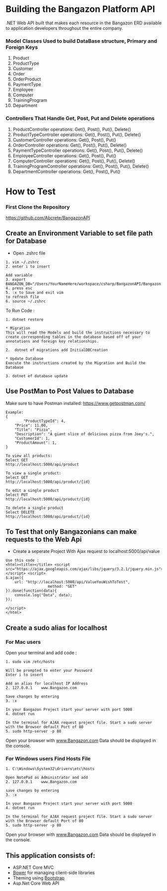 # Building the Bangazon Platform API



 .NET Web API  built that makes each resource in the Bangazon ERD available to application developers throughout the entire company.


### Model Classes Used to build DataBase structure, Primary and Foreign Keys

1. Product
1. ProductType
1. Customer
1. Order
1. OrderProduct
1. PaymentType
1. Employee
1. Computer
1. TrainingProgram
1. Department

### Controllers That Handle Get, Post, Put and Delete operations
1. ProductController            operations: Get(), Post(), Put(), Delete()
1. ProductTypeController        operations: Get(), Post(), Put(), Delete()
1. CustomerController           operations: Get(), Post(), Put()
1. OrderController              operations: Get(), Post(), Put(), Delete()
1. PaymentTypeController        operations: Get(), Post(), Put(), Delete()
1. EmployeeController           operations: Get(), Post(), Put()
1. ComputerController           operations: Get(), Post(), Put(), Delete()
1. TrainingProgramController    operations: Get(), Post(), Put(), Delete()
1. DepartmentController         operations: Get(), Post(), Put()

# How to Test 
### First Clone the Repository 
https://github.com/Abcrete/BangazonAPI

## Create an Environment Variable to set file path for Database
* Open .zshrc file
```
1. vim ~/.zshrc
2. enter i to insert

Add variable
3. export BANGAZON_DB="/Users/YourNameHere/workspace/csharp/BangazonAPI/Bangazon.db"
4. press esc
5. :x to Save and exit vim
to refresh file 
6. source ~/.zshrc
```

To Run Code :
```
1. dotnet restore

* Migration
This will read the Models and build the instructions necessary to create corresponding tables in the database based off of your annotations and foreign key relationships.

2.  dotnet ef migrations add InitialDBCreation

* Update Database
Execute the instructions created by the Migration and Build the Database

3. dotnet ef database update
```

## Use PostMan to Post Values to Database
Make sure to have Postman installed: https://www.getpostman.com/
```
Example:
{
        "ProductTypeId": 4,
	"Price": 11.00,
	"Title": "Pizza",
	"Description": "A giant slice of delicious pizza from Joey's.",
	"CustomerId": 1,
	"ProductAmount": 1,
}

To view all products:
Select GET
http://localhost:5000/api/product

To view a single product:
Select GET
http://localhost:5000/api/product/{id}

To edit a single product
Select PUT
http://localhost:5000/api/product/{id}

To delete a single product
Select DELETE
http://localhost:5000/api/product/{id}
```


## To Test that only Bangazonians can make requests to the Web Api
* Create a seperate Project With Ajax request to localhost:5000/api/value
```
Use this code :
<html><title></title> <script src="https://ajax.googleapis.com/ajax/libs/jquery/3.2.1/jquery.min.js"></script> <script>
$.ajax({
    url: "http://localhost:5000/api/ValueYouWishToTest",
                   method: "GET"
}).done(function(data){
    console.log("Data", data);
});

</script>
</html>
```


## Create a sudo alias for localhost
### For Mac users
Open your terminal and add code :
```
1. sudo vim /etc/hosts

Will be prompted to enter your Password
Enter i to insert

Add an alias for localhost IP Address
2. 127.0.0.1    www.Bangazon.com

Save changes by entering 
3. :x

In your Bangazon Project start your server with port 5000
4. dotnet run

In the terminal for AJAX request project file. Start a sudo server with the Browser default Port of 80
5. sudo http-server -p 80
```
Open your browser with www.Bangazon.com
Data should be displayed in the console.


### For Windows users Find Hosts File
```
1. C:\Windows\System32\drivers\etc\hosts

Open NotePad as Administrator and add 
2. 127.0.0.1    www.Bangazon.com

save changes by entering 
3. :x

In your Bangazon Project start your server with port 5000
4. dotnet run

In the terminal for AJAX request project file. Start a sudo server with the Browser default Port of 80
5. sudo http-server -p 80
```
Open your browser with www.Bangazon.com
Data should be displayed in the console.


## This application consists of:

*   ASP.NET Core MVC
*   [Bower](https://go.microsoft.com/fwlink/?LinkId=518004) for managing client-side libraries
*   Theming using [Bootstrap](https://go.microsoft.com/fwlink/?LinkID=398939)
*   Asp.Net Core Web API

